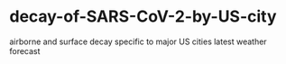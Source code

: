 # decay-of-SARS-CoV-2-by-US-city
airborne and surface decay specific to major US cities latest weather forecast
